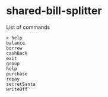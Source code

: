 # shared-bill-splitter


List of commands
```
> help
balance
borrow
cashBack
exit
group
help
purchase
repay
secretSanta
writeOff`
```
